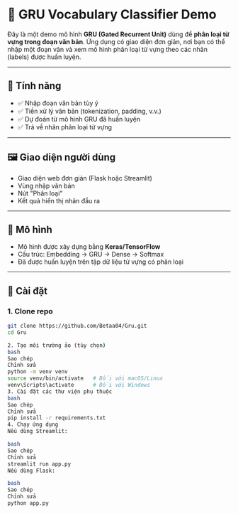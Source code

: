 # 🧠 GRU Vocabulary Classifier Demo

Đây là một demo mô hình **GRU (Gated Recurrent Unit)** dùng để **phân loại từ vựng trong đoạn văn bản**. Ứng dụng có giao diện đơn giản, nơi bạn có thể nhập một đoạn văn và xem mô hình phân loại từ vựng theo các nhãn (labels) được huấn luyện.

---

## 🚀 Tính năng

- ✅ Nhập đoạn văn bản tùy ý
- ✅ Tiền xử lý văn bản (tokenization, padding, v.v.)
- ✅ Dự đoán từ mô hình GRU đã huấn luyện
- ✅ Trả về nhãn phân loại từ vựng

---

## 🖼️ Giao diện người dùng

- Giao diện web đơn giản (Flask hoặc Streamlit)
- Vùng nhập văn bản
- Nút "Phân loại"
- Kết quả hiển thị nhãn đầu ra

---

## 🧪 Mô hình

- Mô hình được xây dựng bằng **Keras/TensorFlow**
- Cấu trúc: Embedding → GRU → Dense → Softmax
- Đã được huấn luyện trên tập dữ liệu từ vựng có phân loại

---

## 🧰 Cài đặt

### 1. Clone repo

```bash
git clone https://github.com/Betaa04/Gru.git
cd Gru

2. Tạo môi trường ảo (tùy chọn)
bash
Sao chép
Chỉnh sửa
python -m venv venv
source venv/bin/activate   # Đối với macOS/Linux
venv\Scripts\activate      # Đối với Windows
3. Cài đặt các thư viện phụ thuộc
bash
Sao chép
Chỉnh sửa
pip install -r requirements.txt
4. Chạy ứng dụng
Nếu dùng Streamlit:

bash
Sao chép
Chỉnh sửa
streamlit run app.py
Nếu dùng Flask:

bash
Sao chép
Chỉnh sửa
python app.py
